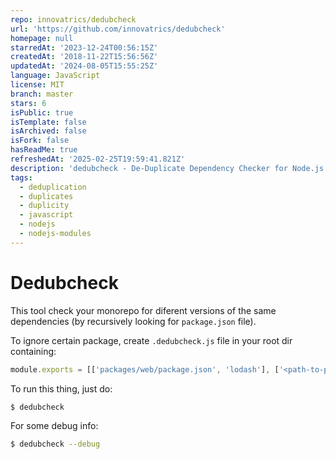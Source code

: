 ```yaml
---
repo: innovatrics/dedubcheck
url: 'https://github.com/innovatrics/dedubcheck'
homepage: null
starredAt: '2023-12-24T00:56:15Z'
createdAt: '2018-11-22T15:56:56Z'
updatedAt: '2024-08-05T15:55:25Z'
language: JavaScript
license: MIT
branch: master
stars: 6
isPublic: true
isTemplate: false
isArchived: false
isFork: false
hasReadMe: true
refreshedAt: '2025-02-25T19:59:41.821Z'
description: 'dedubcheck - De-Duplicate Dependency Checker for Node.js monorepos '
tags:
  - deduplication
  - duplicates
  - duplicity
  - javascript
  - nodejs
  - nodejs-modules
---
```


# Dedubcheck

This tool check your monorepo for diferent versions of the same dependencies (by recursively looking for `package.json` file).

To ignore certain package, create `.dedubcheck.js` file in your root dir containing:

```javascript
module.exports = [['packages/web/package.json', 'lodash'], ['<path-to-package.json>', '<name-of-package>'], [...]];
```

To run this thing, just do:

```bash
$ dedubcheck
```

For some debug info:

```bash
$ dedubcheck --debug
```
